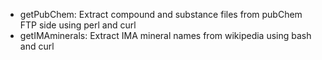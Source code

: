 * getPubChem: Extract compound and substance files from pubChem FTP side using perl and curl
* getIMAminerals: Extract IMA mineral names from wikipedia using bash and curl

